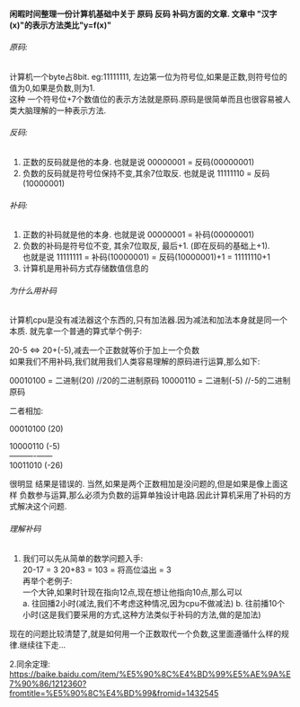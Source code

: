 #### 闲暇时间整理一份计算机基础中关于 原码 反码 补码方面的文章. 文章中 "汉字(x)"的表示方法类比"y=f(x)"

###### 原码:
计算机一个byte占8bit. eg:11111111, 左边第一位为符号位,如果是正数,则符号位的值为0,如果是负数,则为1.  
这种 一个符号位+7个数值位的表示方法就是原码.原码是很简单而且也很容易被人类大脑理解的一种表示方法.

###### 反码:
1. 正数的反码就是他的本身. 也就是说 00000001 = 反码(00000001)
2. 负数的反码就是符号位保持不变,其余7位取反. 也就是说 11111110 = 反码(10000001)

###### 补码:
1. 正数的补码就是他的本身. 也就是说 00000001 = 补码(00000001)
2. 负数的补码是符号位不变, 其余7位取反, 最后+1. (即在反码的基础上+1).   
也就是说 11111111 = 补码(10000001) = 反码(10000001)+1 = 11111110+1
3. 计算机是用补码方式存储数值信息的


###### 为什么用补码
计算机cpu是没有减法器这个东西的,只有加法器.因为减法和加法本身就是同一个本质.
就先拿一个普通的算式举个例子:  

20-5 <=> 20+(-5),减去一个正数就等价于加上一个负数  
如果我们不用补码,我们就用我们人类容易理解的原码进行运算,那么如下:

00010100 = 二进制(20) //20的二进制原码
10000110 = 二进制(-5) //-5的二进制原码  

二者相加:

00010100 (20)

10000110 (-5)   
———-——  
10011010 (-26)  

很明显 结果是错误的. 当然,如果是两个正数相加是没问题的,但是如果是像上面这样 负数参与运算,那么必须为负数的运算单独设计电路.因此计算机采用了补码的方式解决这个问题.

###### 理解补码
1. 我们可以先从简单的数学问题入手:  
20-17 = 3
20+83 = 103 = 将高位溢出 = 3  
再举个老例子:  
一个大钟,如果时针现在指向12点,现在想让他指向10点,那么可以  
a. 往回播2小时(减法,我们不考虑这种情况,因为cpu不做减法)
b. 往前播10个小时(这是我们要采用的方式,这种方法类似于补码的方法,做的是加法)  

现在的问题比较清楚了,就是如何用一个正数取代一个负数,这里面遵循什么样的规律.继续往下走...

2.同余定理:  
 https://baike.baidu.com/item/%E5%90%8C%E4%BD%99%E5%AE%9A%E7%90%86/1212360?fromtitle=%E5%90%8C%E4%BD%99&fromid=1432545
